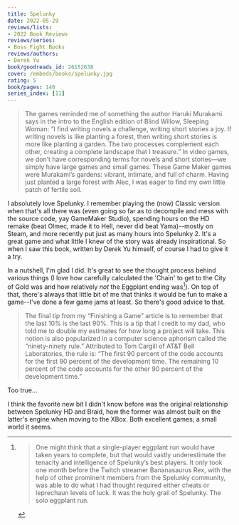 ```yaml
---
title: Spelunky
date: 2022-05-29
reviews/lists:
- 2022 Book Reviews
reviews/series:
- Boss Fight Books
reviews/authors:
- Derek Yu
book/goodreads_id: 26152638
cover: /embeds/books/spelunky.jpg
rating: 5
book/pages: 140
series_index: [11]
---
```

> The games reminded me of something the author Haruki Murakami says in the intro to the English edition of Blind Willow, Sleeping Woman: “I find writing novels a challenge, writing short stories a joy. If writing novels is like planting a forest, then writing short stories is more like planting a garden. The two processes complement each other, creating a complete landscape that I treasure.” In video games, we don’t have corresponding terms for novels and short stories—we simply have large games and small games. These Game Maker games were Murakami’s gardens: vibrant, intimate, and full of charm. Having just planted a large forest with Alec, I was eager to find my own little patch of fertile soil.

I absolutely love Spelunky. I remember playing the (now) Classic version when that's all there was (even going so far as to decompile and mess with the source code, yay GameMaker Studio), spending hours on the HD remake (beat Olmec, made it to Hell, never did beat Yama)--mostly on Steam, and more recently put just as many hours into Spelunky 2. It's a great game and what little I knew of the story was already inspirational. So when I saw this book, written by Derek Yu himself, of course I had to give it a try.

<!--more-->

In a nutshell, I'm glad I did. It's great to see the thought process behind various things (I love how carefully calculated the 'Chain' to get to the City of Gold was and how relatively *not* the Eggplant ending was[^eggplant]). On top of that, there's always that little bit of me that thinks it would be fun to make a game--I've done a few game jams at least. So there's good advice to that. 

> The final tip from my “Finishing a Game” article is to remember that the last 10% is the last 90%. This is a tip that I credit to my dad, who told me to double my estimates for how long a project will take. This notion is also popularized in a computer science aphorism called the “ninety-ninety rule.” Attributed to Tom Cargill of AT&T Bell Laboratories, the rule is: “The first 90 percent of the code accounts for the first 90 percent of the development time. The remaining 10 percent of the code accounts for the other 90 percent of the development time.”

Too true...

I think the favorite new bit I didn't know before was the original relationship between Spelunky HD and Braid, how the former was almost built on the latter's engine when moving to the XBox. Both excellent games; a small world it seems. 

[^eggplant]: 

    > One might think that a single-player eggplant run would have taken years to complete, but that would vastly underestimate the tenacity and intelligence of Spelunky’s best players. It only took one month before the Twitch streamer Bananasaurus Rex, with the help of other prominent members from the Spelunky community, was able to do what I had thought required either cheats or leprechaun levels of luck. It was the holy grail of Spelunky. The solo eggplant run.